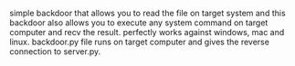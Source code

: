 simple backdoor that allows you to read the file on target system and this backdoor also allows you to execute any system command on target computer and recv the result.
perfectly works against windows, mac and linux.
backdoor.py file runs on target computer and gives the reverse connection to server.py.


